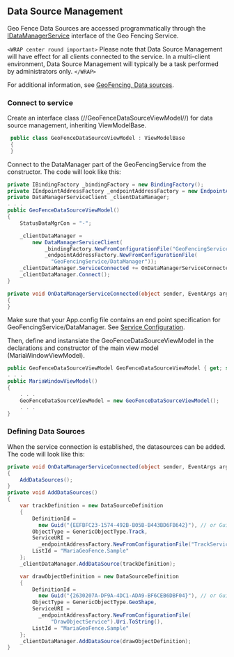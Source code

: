 ## Data Source Management

Geo Fence Data Sources are accessed programmatically through the
[IDataManagerService](http://support.teleplanglobe.com/MariaGDKDoc/html/41274E03.htm) interface of the Geo Fencing Service.

`<WRAP center round important>`
Please note that Data Source Management will have effect for all clients connected to the  service.
In a multi-client environment, Data Source Management will typically be a task performed by administrators only.
`</WRAP>`

For additional information, see [GeoFencing, Data sources](maria_gdk/programming/functionality/geofencing/datasources).

### Connect to service

 
Create an interface class (//GeoFenceDataSourceViewModel//) for data source management, inheriting ViewModelBase.

```csharp
 public class GeoFenceDataSourceViewModel : ViewModelBase
 {
 }
```

Connect to the DataManager part of the GeoFencingService from the constructor. The code will look like this:

```csharp
private IBindingFactory _bindingFactory = new BindingFactory();
private IEndpointAddressFactory _endpointAddressFactory = new EndpointAddressFactory();
private DataManagerServiceClient _clientDataManager;
. . .
public GeoFenceDataSourceViewModel()
{
    StatusDataMgrCon = "-";

    _clientDataManager =
        new DataManagerServiceClient(
            _bindingFactory.NewFromConfigurationFile("GeoFencingService/DataManager"),
            _endpointAddressFactory.NewFromConfigurationFile(
              "GeoFencingService/DataManager"));
    _clientDataManager.ServiceConnected += OnDataManagerServiceConnected;
    _clientDataManager.Connect();
}

private void OnDataManagerServiceConnected(object sender, EventArgs args)
{
}

```

Make sure that your App.config file contains an end point specification for GeoFencingService/DataManager. See [Service Configuration](maria_gdk/programming/getting_started/mariabasicmapclient/service_configuration).

Then, define and instansiate the GeoFenceDataSourceViewModel in the declarations and constructor of the main view model (MariaWindowViewModel).

```csharp
public GeoFenceDataSourceViewModel GeoFenceDataSourceViewModel { get; set; }
. . .
public MariaWindowViewModel()
{
    . . .
    GeoFenceDataSourceViewModel = new GeoFenceDataSourceViewModel();
    . . .
}

```

###  Defining Data Sources

When the service connection is established, the datasources can be added. The code will look like this:

```csharp
private void OnDataManagerServiceConnected(object sender, EventArgs args)
{
    AddDataSources();
}
private void AddDataSources()
{
    var trackDefinition = new DataSourceDefinition
    {
        DefinitionId = 
          new Guid("{EEFBFC23-1574-492B-B05B-B443BD6FB642}"), // or Guid of your choise!
        ObjectType = GenericObjectType.Track,
        ServiceURI = 
          _endpointAddressFactory.NewFromConfigurationFile("TrackService").Uri.ToString(),
        ListId = "MariaGeoFence.Sample"
    };
    _clientDataManager.AddDataSource(trackDefinition);

    var drawObjectDefinition = new DataSourceDefinition
    {
        DefinitionId = 
          new Guid("{2630207A-DF9A-4DC1-ADA9-BF6CEB6DBF04}"), // or Guid of your choise!
        ObjectType = GenericObjectType.GeoShape,
        ServiceURI = 
          _endpointAddressFactory.NewFromConfigurationFile(
              "DrawObjectService").Uri.ToString(),
        ListId = "MariaGeoFence.Sample"
    };
    _clientDataManager.AddDataSource(drawObjectDefinition);
}



```
